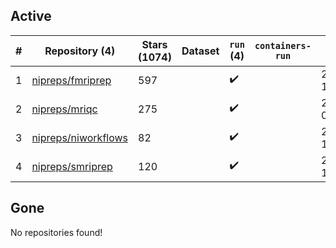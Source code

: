 ## Active
| # | Repository (4) | Stars (1074) | Dataset | `run` (4) | `containers-run` | Last Modified |
| --- | --- | --- | --- | --- | --- | --- |
| 1 | [nipreps/fmriprep](https://github.com/nipreps/fmriprep) | 597 |  | :heavy_check_mark: |  | 2024-04-03 16:41:24+00:00 |
| 2 | [nipreps/mriqc](https://github.com/nipreps/mriqc) | 275 |  | :heavy_check_mark: |  | 2024-04-11 05:51:06+00:00 |
| 3 | [nipreps/niworkflows](https://github.com/nipreps/niworkflows) | 82 |  | :heavy_check_mark: |  | 2024-04-03 16:44:20+00:00 |
| 4 | [nipreps/smriprep](https://github.com/nipreps/smriprep) | 120 |  | :heavy_check_mark: |  | 2024-04-03 16:43:11+00:00 |

## Gone
No repositories found!
